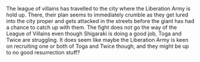 The league of villains has travelled to the city where the Liberation Army is hold up. There, their plan seems to immediately crumble as they get lured into the city proper and gets attacked in the streets before the giant has had a chance to catch up with them. The fight does not go the way of the League of Villains even though Shigaraki is doing a good job, Toga and Twice are struggling. It does seem like maybe the Liberation Army is keen on recruiting one or both of Toga and Twice though, and they might be up to no good resurrection stuff?